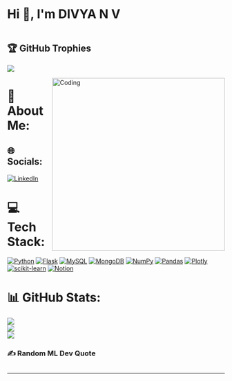 <h1 align="left">Hi 👋, I'm DIVYA N V</h1>  

<div id="badges" align="left">
  <img src="https://komarev.com/ghpvc/?username=your-github-divyanv&color=blueviolet" alt=""/>
 </div>

## 🏆 GitHub Trophies
![](https://github-profile-trophy.vercel.app/?username=divyanv&theme=darkhub&no-frame=false&no-bg=false&margin-w=4)

<img  align="right" alt="Coding" width="400" src="https://camo.githubusercontent.com/" alt="gif">

# 💫 About Me:


## 🌐 Socials:
[![LinkedIn](https://img.shields.io/badge/LinkedIn-%230077B5.svg?logo=linkedin&logoColor=white)](https://www.linkedin.com/in/divyanv/) 


# 💻 Tech Stack:
[![Python](https://img.shields.io/badge/python-3670A0?style=for-the-badge&logo=python&logoColor=ffdd54)](https://www.python.org/doc/)   [![Flask](https://img.shields.io/badge/flask-%23000.svg?style=for-the-badge&logo=flask&logoColor=white)](https://flask.palletsprojects.com/en/2.2.x/) [![MySQL](https://img.shields.io/badge/mysql-%2300f.svg?style=for-the-badge&logo=mysql&logoColor=white)](https://dev.mysql.com/doc/) [![MongoDB](https://img.shields.io/badge/MongoDB-%234ea94b.svg?style=for-the-badge&logo=mongodb&logoColor=white)](https://www.mongodb.com/docs/)   [![NumPy](https://img.shields.io/badge/numpy-%23013243.svg?style=for-the-badge&logo=numpy&logoColor=white)](https://pypi.org/project/numpy/) [![Pandas](https://img.shields.io/badge/pandas-%23150458.svg?style=for-the-badge&logo=pandas&logoColor=white)](https://pypi.org/project/pandas/) [![Plotly](https://img.shields.io/badge/Plotly-%233F4F75.svg?style=for-the-badge&logo=plotly&logoColor=white)](https://pypi.org/project/plotly/) [![scikit-learn](https://img.shields.io/badge/scikit--learn-%23F7931E.svg?style=for-the-badge&logo=scikit-learn&logoColor=white)](https://pypi.org/project/scikit-learn/) [![Notion](https://img.shields.io/badge/Notion-%23000000.svg?style=for-the-badge&logo=notion&logoColor=white)](https://www.notion.so/)


# 📊 GitHub Stats:
![](https://github-readme-stats.vercel.app/api?username=divyanv&theme=chartreuse-dark&hide_border=false&include_all_commits=false&count_private=false)<br/>
![](https://github-readme-streak-stats.herokuapp.com/?user=divyanv&theme=chartreuse-dark&hide_border=false)<br/>
![](https://github-readme-stats.vercel.app/api/top-langs/?username=divyanv&theme=chartreuse-dark&hide_border=false&include_all_commits=false&count_private=false&layout=compact)


### ✍️ Random ML Dev Quote
![]()

---
